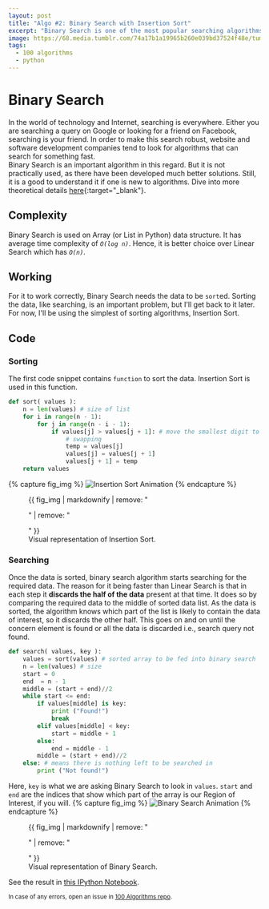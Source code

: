 ```yaml
---
layout: post
title: "Algo #2: Binary Search with Insertion Sort"
excerpt: "Binary Search is one of the most popular searching algorithms."
image: https://68.media.tumblr.com/74a17b1a19965b260e039bd37524f48e/tumblr_oj7gnqorRl1w0dccho1_1280.gif
tags: 
  - 100 algorithms
  - python
---
```


# Binary Search
In the world of technology and Internet, searching is everywhere. Either you are searching a query on Google or looking for a friend on Facebook, searching is your friend. In order to make this search robust, website and software development companies tend to look for algorithms that can search for something fast. <br />
Binary Search is an important algorithm in this regard. But it is not practically used, as there have been developed much better solutions. Still, it is a good to understand it if one is new to algorithms. Dive into more theoretical details [here](https://en.wikipedia.org/wiki/Binary_search_algorithm){:target="_blank"}.<br />

## Complexity
Binary Search is used on Array (or List in Python) data structure. It has average time complexity of <em>`O(log n)`</em>. Hence, it is better choice over Linear Search which has <em>`O(n)`</em>. <br />

## Working
For it to work correctly, Binary Search needs the data to be `sort`ed. Sorting the data, like searching, is an important problem, but I'll get back to it later. For now, I'll be using the simplest of sorting algorithms, Insertion Sort.

## Code
### Sorting
The first code snippet contains `function` to sort the data. Insertion Sort is used in this function.
```python
def sort( values ):
    n = len(values) # size of list
    for i in range(n - 1):
        for j in range(n - i - 1):
            if values[j] > values[j + 1]: # move the smallest digit to the front
                # swapping
                temp = values[j]
                values[j] = values[j + 1]
                values[j + 1] = temp
    return values
```
{% capture fig_img %}
![Insertion Sort Animation](https://68.media.tumblr.com/74a17b1a19965b260e039bd37524f48e/tumblr_oj7gnqorRl1w0dccho1_1280.gif)
{% endcapture %}

<figure>
  {{ fig_img | markdownify | remove: "<p>" | remove: "</p>" }}
  <figcaption>Visual representation of Insertion Sort.</figcaption>
</figure>

### Searching
Once the data is sorted, binary search algorithm starts searching for the required data. The reason for it being faster than Linear Search is that in each step it **discards the half of the data** present at that time. It does so by comparing the required data to the middle of sorted data list. As the data is sorted, the algorithm knows which part of the list is likely to contain the data of interest, so it discards the other half. This goes on and on until the concern element is found or all the data is discarded i.e., search query not found.
```python
def search( values, key ):
    values = sort(values) # sorted array to be fed into binary search
    n = len(values) # size
    start = 0
    end  = n - 1
    middle = (start + end)//2
    while start <= end:
        if values[middle] is key:
            print ("Found!")
            break
        elif values[middle] < key:
            start = middle + 1
        else:
            end = middle - 1
        middle = (start + end)//2
    else: # means there is nothing left to be searched in
        print ("Not found!")
```
Here, `key` is what we are asking Binary Search to look in `values`. `start` and `end` are the indices that show which part of the array is our Region of Interest, if you will.
{% capture fig_img %}
![Binary Search Animation](https://68.media.tumblr.com/edf6d977d2adde26c862048b89c2fec8/tumblr_oj3zgcNTRP1w0dccho1_1280.gif)
{% endcapture %}

<figure>
  {{ fig_img | markdownify | remove: "<p>" | remove: "</p>" }}
  <figcaption>Visual representation of Binary Search.</figcaption>
</figure>

See the result in [this IPython Notebook](https://github.com/rhasnainanwar/100_days_of_algorithms/blob/master/Algo_02_-_Binary_Search.ipynb).

<small>In case of any errors, open an issue in [100 Algorithms repo](https://github.com/rhasnainanwar/100_days_of_algorithms/issues/new).</small>